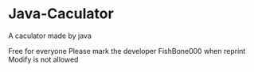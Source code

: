 # Java-Caculator
A caculator made by java

Free for everyone
Please mark the developer FishBone000 when reprint
Modify is not allowed
